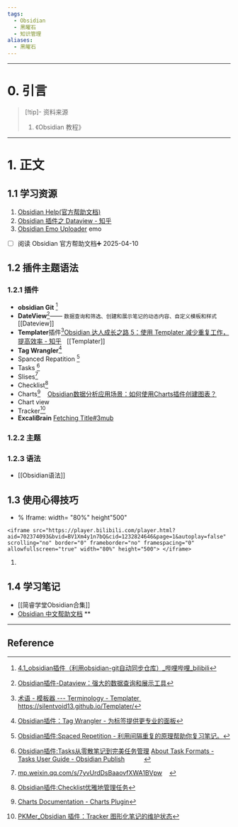 ```yaml
---
tags:
  - Obsidian
  - 黑曜石
  - 知识管理
aliases:
  - 黑曜石
---
```


---
# 0. 引言
> [!tip]- 资料来源
> 1. 《Obsidian 教程》

----
# 1. 正文
## 1.1 学习资源 
1. [Obsidian Help(官方帮助文档)](https://help.obsidian.md/properties) 
2. [Obsidian 插件之 Dataview - 知乎](https://zhuanlan.zhihu.com/p/373623264)
3. [Obsidian Emo Uploader](https://lestua.eu.org/notes/2022/10/16/172318/) emo 
- [ ] 阅读 Obsidian 官方帮助文档➕ 2025-04-10  
## 1.2 插件主题语法
### 1.2.1 插件 
-  **obsidian Git** [^1]                                                                         
- **DateView**[^2]—— `数据查询和筛选、创建和展示笔记的动态内容、自定义模板和样式` [[Dateview]]
- **Templater**插件[^3][Obsidian 达人成长之路 5：使用 Templater 减少重复工作，提高效率 - 知乎](https://zhuanlan.zhihu.com/p/703459656)   [[Templater]]       
- **Tag Wrangler**[^4]              
- Spanced Repatition [^5]            
- Tasks [^6]                          
- Slises[^7]        
- Checklist[^8]      
- Charts[^9]    [Obsidian数据分析应用场景：如何使用Charts插件创建图表？](https://mp.weixin.qq.com/s/pQFveijAqUAuAa0N-uToxw)
- Chart view     
- Tracker[^10]       
- **ExcaliBrain** [Fetching Title#3mub](https://mp.weixin.qq.com/s/OZaw466SAt0v2Zy5fZkAtg?poc_token=HGM9MWijWvniyOOMtD7KulhjMOS_mIIwiS1Hu9Dp)
### 1.2.2 主题 


### 1.2.3 语法
- [[Obsidian语法]]

## 1.3 使用心得技巧 

- % Iframe: width= "80%" height"500"   
```
<iframe src="https://player.bilibili.com/player.html?aid=702374093&bvid=BV1Xm4y1n7bQ&cid=1232824646&page=1&autoplay=false" scrolling="no" border="0" frameborder="no" framespacing="0" allowfullscreen="true" width="80%" height="500"> </iframe>
```
1. 



## 1.4 学习笔记
- [[简睿学堂Obsidian合集]]
- [ Obsidian 中文帮助文档](https://publish.obsidian.md/help-zh/%E7%94%B1%E6%AD%A4%E5%BC%80%E5%A7%8B)
**
---

## Reference 

[^1]: [4.1_obsidian插件（利用obsidian-git自动同步仓库）_哔哩哔哩_bilibili](https://www.bilibili.com/video/BV1jkNUeTEMW/?spm_id_from=333.337.search-card.all.click&vd_source=d1167fc706d8bb4a356a82d19d9d3304)

[^2]: [Obsidian插件-Dataview：强大的数据查询和展示工具](https://mp.weixin.qq.com/s/hsUEtKiLf2sTSlmEEqSFxA)

[^3]: [术语 - 模板器 --- Terminology - Templater  ](https://silentvoid13.github.io/Templater/terminology.html)
	https://silentvoid13.github.io/Templater/

[^4]: [Obsidian插件：Tag Wrangler - 为标签提供更专业的面板](https://mp.weixin.qq.com/s/VKSUAWTOuqmXqTBLPYcQ0Q)

[^5]: [Obsidian插件:​Spaced Repetition - 利用间隔重复的原理帮助你复习笔记。](https://mp.weixin.qq.com/s/p69yS9oujBfuh10lxbgYuA)

[^6]: [Obsidian插件:​Tasks从零散笔记到完美任务管理](https://mp.weixin.qq.com/s/-AZZZZ_Shf7DlskCsLOmkg)
	[About Task Formats - Tasks User Guide - Obsidian Publish](https://publish.obsidian.md/tasks/Reference/Task+Formats/About+Task+Formats)            

[^7]: [mp.weixin.qq.com/s/7yvUrdDsBaaovfXWA1BVpw](https://mp.weixin.qq.com/s/7yvUrdDsBaaovfXWA1BVpw)     

[^8]: [Obsidian插件:Checklist优雅地管理任务](https://mp.weixin.qq.com/s/rskeTs72G0oFRqBpqhX43Q)

[^9]: [Charts Documentation - Charts Plugin](https://charts.phib.ro/Meta/Charts/Charts+Documentation)

[^10]: [PKMer_Obsidian 插件：Tracker 图形化笔记的维护状态](https://pkmer.cn/Pkmer-Docs/10-obsidian/obsidian%E7%A4%BE%E5%8C%BA%E6%8F%92%E4%BB%B6/obsidian-tracker/)

